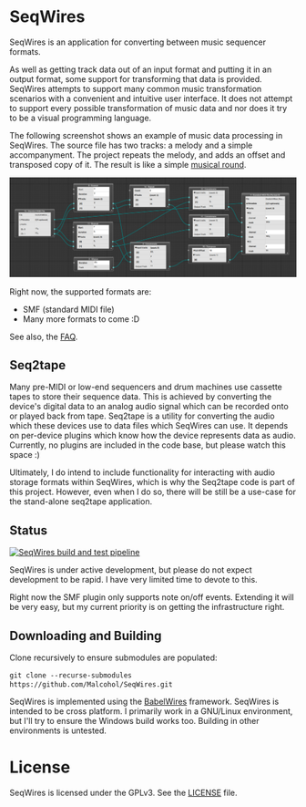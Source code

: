 # SeqWires

SeqWires is an application for converting between music sequencer formats.

As well as getting track data out of an input format and putting it in an output format, some support for transforming that data is provided. 
SeqWires attempts to support many common music transformation scenarios with a convenient and intuitive user interface.
It does not attempt to support every possible transformation of music data and nor does it try to be a visual programming language.

The following screenshot shows an example of music data processing in SeqWires.
The source file has two tracks: a melody and a simple accompanyment.
The project repeats the melody, and adds an offset and transposed copy of it.
The result is like a simple [musical round](https://en.wikipedia.org/wiki/Round_(music)).

![Screenshot showing several nodes wired together](https://raw.githubusercontent.com/Malcohol/BabelWires/main/Docs/screenshot.png "An example SeqWires project")

Right now, the supported formats are:
* SMF (standard MIDI file)
* Many more formats to come :D 

See also, the [FAQ](Docs/FAQ.md).

## Seq2tape

Many pre-MIDI or low-end sequencers and drum machines use cassette tapes to store their sequence data.
This is achieved by converting the device's digital data to an analog audio signal which can be recorded onto or played back from tape.
Seq2tape is a utility for converting the audio which these devices use to data files which SeqWires can use.
It depends on per-device plugins which know how the device represents data as audio.
Currently, no plugins are included in the code base, but please watch this space :)

Ultimately, I do intend to include functionality for interacting with audio storage formats within SeqWires, which is why the Seq2tape code is part of this project.
However, even when I do so, there will be still be a use-case for the stand-alone seq2tape application.

## Status

[![SeqWires build and test pipeline](https://github.com/Malcohol/SeqWires/actions/workflows/ci.yml/badge.svg)](https://github.com/Malcohol/SeqWires/actions/workflows/ci.yml)

SeqWires is under active development, but please do not expect development to be rapid.
I have very limited time to devote to this.

Right now the SMF plugin only supports note on/off events.
Extending it will be very easy, but my current priority is on getting the infrastructure right.

## Downloading and Building

Clone recursively to ensure submodules are populated:

```
git clone --recurse-submodules https://github.com/Malcohol/SeqWires.git
```

SeqWires is implemented using the [BabelWires](https://github.com/Malcohol/BabelWires) framework. 
SeqWires is intended to be cross platform.
I primarily work in a GNU/Linux environment, but I'll try to ensure the Windows build works too.
Building in other environments is untested.

# License

SeqWires is licensed under the GPLv3.
See the [LICENSE](LICENSE) file.
